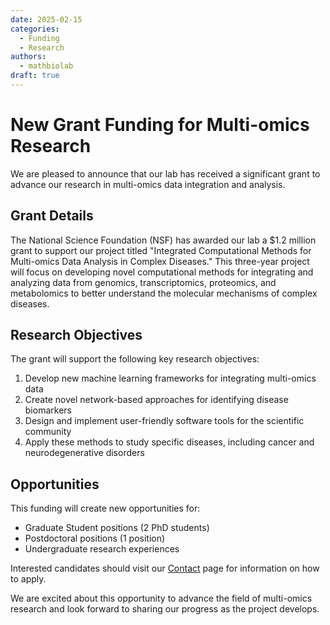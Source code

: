 ```yaml
---
date: 2025-02-15
categories:
  - Funding
  - Research
authors:
  - mathbiolab
draft: true
---
```


# New Grant Funding for Multi-omics Research

We are pleased to announce that our lab has received a significant grant to advance our research in multi-omics data integration and analysis.

<!-- more -->

## Grant Details

The National Science Foundation (NSF) has awarded our lab a $1.2 million grant to support our project titled "Integrated Computational Methods for Multi-omics Data Analysis in Complex Diseases." This three-year project will focus on developing novel computational methods for integrating and analyzing data from genomics, transcriptomics, proteomics, and metabolomics to better understand the molecular mechanisms of complex diseases.

## Research Objectives

The grant will support the following key research objectives:

1. Develop new machine learning frameworks for integrating multi-omics data
2. Create novel network-based approaches for identifying disease biomarkers
3. Design and implement user-friendly software tools for the scientific community
4. Apply these methods to study specific diseases, including cancer and neurodegenerative disorders

## Opportunities

This funding will create new opportunities for:

- Graduate Student positions (2 PhD students)
- Postdoctoral positions (1 position)
- Undergraduate research experiences

Interested candidates should visit our [Contact](../../contact/index.md) page for information on how to apply.

We are excited about this opportunity to advance the field of multi-omics research and look forward to sharing our progress as the project develops.
